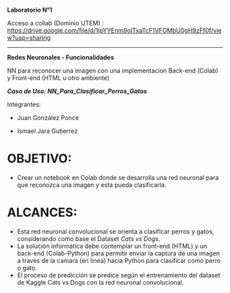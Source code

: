 **Laboratorio N°1**

Acceso a collab (Dominio UTEM) : https://drive.google.com/file/d/1IpYYEnm9oITxaTcF1VFOMbU0gH9zFf0f/view?usp=sharing

---


**Redes Neuronales - Funcionalidades**

NN para reconocer una imagen con una implementacion Back-end (Colab) y Front-end (HTML u otro ambiente)


***Caso de Uso: NN_Para_Clasificar_Perros_Gatos*** 

Integrantes:

- Juan González Ponce

- Ismael Jara Gutierrez

# **OBJETIVO:**

- Crear un notebook en Colab donde se desarrolla una red neuronal para que reconozca una imagen y esta pueda clasificarla.


# **ALCANCES:**

- Esta red neuronal convolucional se orienta a clasificar perros y gatos, considerando como base el Dataset *Cats vs Dogs*. 
- La solución informática debe contemplar un front-end (HTML) y un back-end (Colab-Python) para permitir enviar la captura de una imagen a traves de la camara (en linea) hacia Python para clasificar como perro o gato. 
- El proceso de predicción se predice según el entrenamiento del dataset de Kaggle Cats vs Dogs con la red neuronal convolucional.
